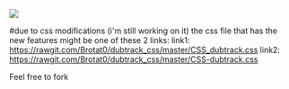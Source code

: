 ![](http://i.imgur.com/KrLopwK.png)

#due to css modifications (i'm still working on it) the css file that has the new features might be one of these 2 links:
link1: https://rawgit.com/Brotat0/dubtrack_css/master/CSS_dubtrack.css
link2: https://rawgit.com/Brotat0/dubtrack_css/master/CSS-dubtrack.css

Feel free to fork
